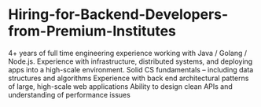 # Hiring-for-Backend-Developers-from-Premium-Institutes
4+ years of full time engineering experience working with Java / Golang / Node.js.
Experience with infrastructure, distributed systems, and deploying apps into a high-scale
environment.
Solid CS fundamentals – including data structures and algorithms
Experience with back end architectural patterns of large, high-scale web applications
Ability to design clean APIs and understanding of performance issues
